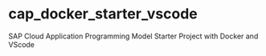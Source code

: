# cap_docker_starter_vscode
SAP Cloud Application Programming Model Starter Project with Docker and VScode
